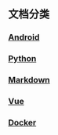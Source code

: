 ## 文档分类

### [Android](/zh-cn/Android/)

### [Python](/zh-cn/python/)

### [Markdown](/zh-cn/markdown/)

### [Vue](/zh-cn/vue/)

### [Docker](/zh-cn/vue/docker/) 

